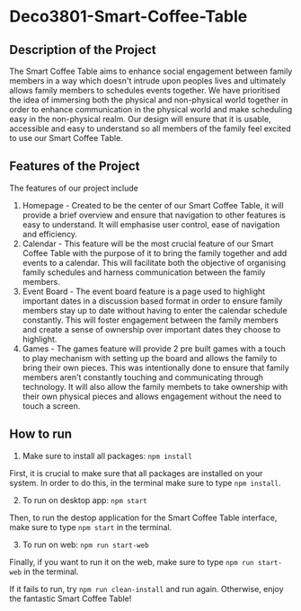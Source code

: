 # Deco3801-Smart-Coffee-Table
## Description of the Project


The Smart Coffee Table aims to enhance social engagement between family members in a way which doesn't intrude upon peoples lives and ultimately allows family members to schedules events together. We have prioritised the idea of immersing both the physical and non-physical world together in order to enhance communication in the physical world and make scheduling easy in the non-physical realm. Our design will ensure that it is usable, accessible and easy to understand so all members of the family feel excited to use our Smart Coffee Table.


## Features of the Project

The features of our project include

1. Homepage - Created to be the center of our Smart Coffee Table, it will provide a brief overview and ensure that navigation to other features is easy to understand. It will emphasise user control, ease of navigation and efficiency.
2. Calendar - This feature will be the most crucial feature of our Smart Coffee Table with the purpose of it to bring the family together and add events to a calendar. This will facilitate both the objective of organising family schedules and harness communication between the family members.
3. Event Board - The event board feature is a page used to highlight important dates in a discussion based format in order to ensure family members stay up to date without having to enter the calendar schedule constantly. This will foster engagement between the family members and create a sense of ownership over important dates they choose to highlight.
4. Games - The games feature will provide 2 pre built games with a touch to play mechanism with setting up the board and allows the family to bring their own pieces. This was intentionally done to ensure that family members aren't constantly touching and communicating through technology. It will also allow the family membets to take ownership with their own physical pieces and allows engagement without the need to touch a screen.

## How to run


1. Make sure to install all packages: ```npm install```

First, it is crucial to make sure that all packages are installed on your system. In order to do this, in the terminal make sure to type ```npm install```.

2. To run on desktop app: ```npm start```

Then, to run the destop application for the Smart Coffee Table interface, make sure to type ```npm start``` in the terminal.

3. To run on web: ```npm run start-web```

Finally, if you want to run it on the web, make sure to type ```npm run start-web``` in the terminal.

If it fails to run, try ```npm run clean-install``` and run again.
Otherwise, enjoy the fantastic Smart Coffee Table!
